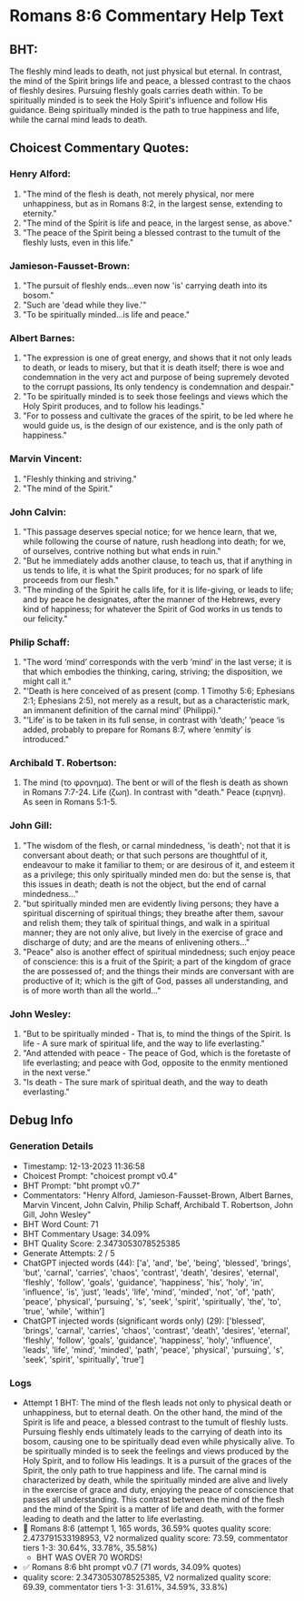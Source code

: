 # Romans 8:6 Commentary Help Text

## BHT:
The fleshly mind leads to death, not just physical but eternal. In contrast, the mind of the Spirit brings life and peace, a blessed contrast to the chaos of fleshly desires. Pursuing fleshly goals carries death within. To be spiritually minded is to seek the Holy Spirit's influence and follow His guidance. Being spiritually minded is the path to true happiness and life, while the carnal mind leads to death.

## Choicest Commentary Quotes:
### Henry Alford:
1. "The mind of the flesh is death, not merely physical, nor mere unhappiness, but as in Romans 8:2, in the largest sense, extending to eternity."
2. "The mind of the Spirit is life and peace, in the largest sense, as above."
3. "The peace of the Spirit being a blessed contrast to the tumult of the fleshly lusts, even in this life."

### Jamieson-Fausset-Brown:
1. "The pursuit of fleshly ends...even now 'is' carrying death into its bosom." 
2. "Such are 'dead while they live.'" 
3. "To be spiritually minded...is life and peace."

### Albert Barnes:
1. "The expression is one of great energy, and shows that it not only leads to death, or leads to misery, but that it is death itself; there is woe and condemnation in the very act and purpose of being supremely devoted to the corrupt passions, Its only tendency is condemnation and despair."
2. "To be spiritually minded is to seek those feelings and views which the Holy Spirit produces, and to follow his leadings."
3. "For to possess and cultivate the graces of the spirit, to be led where he would guide us, is the design of our existence, and is the only path of happiness."

### Marvin Vincent:
1. "Fleshly thinking and striving." 
2. "The mind of the Spirit."

### John Calvin:
1. "This passage deserves special notice; for we hence learn, that we, while following the course of nature, rush headlong into death; for we, of ourselves, contrive nothing but what ends in ruin."
2. "But he immediately adds another clause, to teach us, that if anything in us tends to life, it is what the Spirit produces; for no spark of life proceeds from our flesh."
3. "The minding of the Spirit he calls life, for it is life-giving, or leads to life; and by peace he designates, after the manner of the Hebrews, every kind of happiness; for whatever the Spirit of God works in us tends to our felicity."

### Philip Schaff:
1. "The word ‘mind’ corresponds with the verb ‘mind’ in the last verse; it is that which embodies the thinking, caring, striving; the disposition, we might call it."
2. "‘Death is here conceived of as present (comp. 1 Timothy 5:6; Ephesians 2:1; Ephesians 2:5), not merely as a result, but as a characteristic mark, an immanent definition of the carnal mind’ (Philippi)."
3. "‘Life’ is to be taken in its full sense, in contrast with ‘death;’ ‘peace ‘is added, probably to prepare for Romans 8:7, where ‘enmity’ is introduced."

### Archibald T. Robertson:
1.  The mind (το φρονημα). The bent or will of the flesh is death as shown in Romans 7:7-24.
Life (ζωη). In contrast with "death."
Peace (ειρηνη). As seen in Romans 5:1-5. 


### John Gill:
1. "The wisdom of the flesh, or carnal mindedness, 'is death'; not that it is conversant about death; or that such persons are thoughtful of it, endeavour to make it familiar to them; or are desirous of it, and esteem it as a privilege; this only spiritually minded men do: but the sense is, that this issues in death; death is not the object, but the end of carnal mindedness..."
2. "but spiritually minded men are evidently living persons; they have a spiritual discerning of spiritual things; they breathe after them, savour and relish them; they talk of spiritual things, and walk in a spiritual manner; they are not only alive, but lively in the exercise of grace and discharge of duty; and are the means of enlivening others..."
3. "Peace" also is another effect of spiritual mindedness; such enjoy peace of conscience: this is a fruit of the Spirit; a part of the kingdom of grace the are possessed of; and the things their minds are conversant with are productive of it; which is the gift of God, passes all understanding, and is of more worth than all the world..."

### John Wesley:
1. "But to be spiritually minded - That is, to mind the things of the Spirit. Is life - A sure mark of spiritual life, and the way to life everlasting." 
2. "And attended with peace - The peace of God, which is the foretaste of life everlasting; and peace with God, opposite to the enmity mentioned in the next verse."
3. "Is death - The sure mark of spiritual death, and the way to death everlasting."


## Debug Info
### Generation Details
- Timestamp: 12-13-2023 11:36:58
- Choicest Prompt: "choicest prompt v0.4"
- BHT Prompt: "bht prompt v0.7"
- Commentators: "Henry Alford, Jamieson-Fausset-Brown, Albert Barnes, Marvin Vincent, John Calvin, Philip Schaff, Archibald T. Robertson, John Gill, John Wesley"
- BHT Word Count: 71
- BHT Commentary Usage: 34.09%
- BHT Quality Score: 2.3473053078525385
- Generate Attempts: 2 / 5
- ChatGPT injected words (44):
	['a', 'and', 'be', 'being', 'blessed', 'brings', 'but', 'carnal', 'carries', 'chaos', 'contrast', 'death', 'desires', 'eternal', 'fleshly', 'follow', 'goals', 'guidance', 'happiness', 'his', 'holy', 'in', 'influence', 'is', 'just', 'leads', 'life', 'mind', 'minded', 'not', 'of', 'path', 'peace', 'physical', 'pursuing', 's', 'seek', 'spirit', 'spiritually', 'the', 'to', 'true', 'while', 'within']
- ChatGPT injected words (significant words only) (29):
	['blessed', 'brings', 'carnal', 'carries', 'chaos', 'contrast', 'death', 'desires', 'eternal', 'fleshly', 'follow', 'goals', 'guidance', 'happiness', 'holy', 'influence', 'leads', 'life', 'mind', 'minded', 'path', 'peace', 'physical', 'pursuing', 's', 'seek', 'spirit', 'spiritually', 'true']

### Logs
- Attempt 1 BHT: The mind of the flesh leads not only to physical death or unhappiness, but to eternal death. On the other hand, the mind of the Spirit is life and peace, a blessed contrast to the tumult of fleshly lusts. Pursuing fleshly ends ultimately leads to the carrying of death into its bosom, causing one to be spiritually dead even while physically alive. To be spiritually minded is to seek the feelings and views produced by the Holy Spirit, and to follow His leadings. It is a pursuit of the graces of the Spirit, the only path to true happiness and life. The carnal mind is characterized by death, while the spiritually minded are alive and lively in the exercise of grace and duty, enjoying the peace of conscience that passes all understanding. This contrast between the mind of the flesh and the mind of the Spirit is a matter of life and death, with the former leading to death and the latter to life everlasting.
- 🔄 Romans 8:6 (attempt 1, 165 words, 36.59% quotes quality score: 2.473791533198953, V2 normalized quality score: 73.59, commentator tiers 1-3: 30.64%, 33.78%, 35.58%) 
	- BHT WAS OVER 70 WORDS!
- ✅ Romans 8:6 bht prompt v0.7 (71 words, 34.09% quotes)
- quality score: 2.3473053078525385, V2 normalized quality score: 69.39, commentator tiers 1-3: 31.61%, 34.59%, 33.8%)